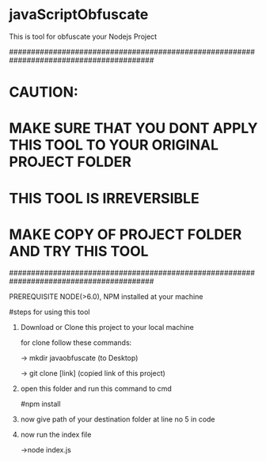 # javaScriptObfuscate
This is tool for obfuscate your Nodejs Project

#########################################################################################
# CAUTION:
# MAKE SURE THAT YOU DONT APPLY THIS TOOL TO YOUR ORIGINAL PROJECT FOLDER
# THIS TOOL IS IRREVERSIBLE 
# MAKE COPY OF PROJECT FOLDER AND TRY THIS TOOL
#########################################################################################

PREREQUISITE
NODE(>6.0), NPM installed at your machine

#steps for using this tool
1) Download or Clone this project to your local machine

    for clone follow these commands:
    
    -> mkdir javaobfuscate (to Desktop)
    
    -> git clone [link] (copied link of this project)
    
2) open this folder and run this command to cmd

   #npm install
   
3) now give path of your destination folder at line no 5 in code

4) now run the index file

   ->node index.js
